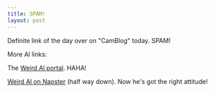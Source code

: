 ```yaml
---
title: SPAM!
layout: post
---
```


Definite link of the day over on &quot;CamBlog&quot; today. SPAM!

More Al links:

The <a href="http://www.emsphone.com/Yankovic/">Weird Al portal</a>. HAHA!

<a href="http://www.weirdal.com/aa.html#answers">Weird Al on Napster</a> (half way down). Now he's got the right attitude!
